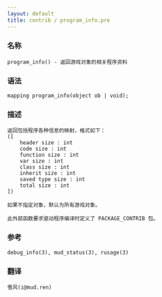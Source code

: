 ```yaml
---
layout: default
title: contrib / program_info.pre
---
```


### 名称

    program_info() - 返回游戏对象的相关程序资料

### 语法

    mapping program_info(object ob | void);

### 描述

    返回包括程序各种信息的映射，格式如下：
    ([
        header size : int
        code size : int
        function size : int
        var size : int
        class size : int
        inherit size : int
        saved type size : int
        total size : int
    ])

    如果不指定对象，默认为所有游戏对象。

    此外部函数要求驱动程序编译时定义了 PACKAGE_CONTRIB 包。

### 参考

    debug_info(3), mud_status(3), rusage(3)

### 翻译

    雪风(i@mud.ren)
